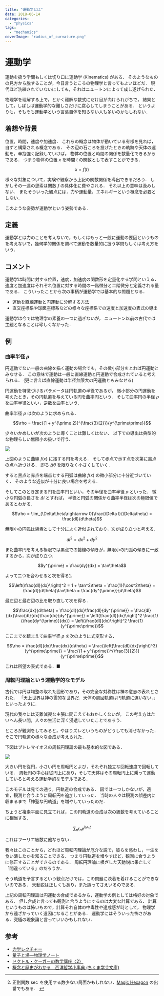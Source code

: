 ```yaml
---
title: "運動学とは"
date: 2018-06-14
categories: 
  - "physics"
tags: 
  - "mechanics"
coverImage: "radius_of_curvature.png"
---
```


# 運動学

運動を扱う学問もしくは切り口に運動学 (Kinematics) がある． そのようなものの見方から脱することが，今日言うところの物理学と言ってもよいほどだ． 現代ほど洗練されていないにしても，それはニュートンによって成し遂げられた．

物理学を理解する上で，とかく難解な数式にだけ目が向けられがちで， 結果として，しばしば運動学的な難しさだけに腐心してしまうことがある． というよりも，そもそも運動学という言葉自体を知らない人も多いのかもしれない．

## 着想や背景

位置，時間，速度や加速度． これらの概念は物体が動いている有様を見れば，自ずと構築される概念である． その辺の石ころを投げたときの軌跡や天体の運動を，辛抱強く記録していけば， 物体の位置と時間の関係を数量化できるからである． つまり物体の位置 $x$ を時間 $t$ の関数として表すことができる．

$$x = f(t)$$

様々な対象について，実験や観察から上記の関数関係を導出できるだろう． しかしその一連の思索は関数 $f$ の具体化に費やされる． それ以上の意味は汲みしない． またそういった観点には，力や運動量，エネルギーという概念を必要としない．

このような姿勢が運動学という姿勢である．

## 定義

運動学とは力のことを考えないで，もしくはもっと一般に運動の要因というものを考えないで，幾何学的関係を調べて運動を数量的に扱う学問もしくは考え方をいう．

## コメント

運動学は時間に対する位置，速度，加速度の関数形を定量化する学問といえる． 速度と加速度はそれぞれ位置に対する時間の一階微分と二階微分と定義される量である． こういったことから次の事柄が運動学では基本的な問題となる．

- 運動を直線運動と円運動に分解する方法
- 直交座標系や球面座標系などの様々な座標系での速度と加速度の表式の導出

運動学は今では物理学の素養の一つに過ぎないが， ニュートン以前の古代では主題となることは珍しくなかった．

## 例

### 曲率半径 $\rho$

円運動でない一般の曲線を描く運動の場合でも，その微小部分をとれば円運動とみなせる． この意味で運動は一般に直線運動と円運動で合成されていると考えられる． (更に言えば直線運動は半径無限大の円運動ともみなせる)

円運動を特徴づけるパラメータは円軌道の半径であるが， 微小部分の円運動を考えたとき，その円軌道を与えている円を曲率円という． そして曲率円の半径 $\rho$ を曲率半径といい，逆数を曲率という．

曲率半径 $\rho$ は次のように求められる．

$$\rho = \frac{(1 + y^{\prime 2})^{\frac{3}{2}}}{y^{\prime\prime}}$$

少々いかめしいが次のように導くことは難しくはない． 以下での導出は典型的な物理らしい無限小の扱いで行う．

![](images/radius_of_curvature.png)

上図のように曲線 $f(x)$ に接する円を考える． そして赤点で示す点を次第に黒点の点へ近づける． 即ち $\Delta\theta$ を限りなく小さくしていく．

すると黒点と赤点を端点とする円弧は曲線 $f(x)$ の微小部分に十分近づいていく． そのような近似が十分に良い場合を考える．

そしてこのとき定まる円を曲率円といい，その半径を曲率半径 $\rho$ といった． 微小な円弧の長さを $\Delta l$ とすれば， 半径と円弧の関係から曲率半径は次の極限値であるとわかる．

$$\rho = \lim_{\Delta\theta\rightarrow 0}\frac{\Delta l}{\Delta\theta} = \frac{dl}{d\theta}$$

無限小の円弧は線素として十分によく近似されており，次が成り立つと考える．

$$dl^2 = dx^2 + dy^2$$

また曲率円を考える極限では黒点での接線の傾きが，無限小の円弧の傾きに一致するから，次が成り立つ．

$$y^{\prime} = \frac{dy}{dx} = \tan\theta$$

よって二つを合わせると次を得る[1](#fn-308-sec)．

$$\left(\frac{dl}{dx}\right)^2 = 1 + \tan^2\theta = \frac{1}{\cos^2\theta} = \frac{d}{d\theta}\tan\theta = \frac{dy^{\prime}}{d\theta}$$

最左辺と最右辺の比を取り直して次を得る．

$$\frac{dx}{d\theta} = \frac{dl}{dx}\frac{dl}{dy^{\prime}} = \frac{dl}{dx}\frac{dl}{dx}\frac{dx}{dy^{\prime}} = \left(\frac{dl}{dx}\right)^2 \frac{1}{\frac{dy^{\prime}}{dx}} = \left(\frac{dl}{dx}\right)^2 \frac{1}{y^{\prime\prime}}$$

ここまでを踏まえて曲率半径 $\rho$ を次のように式変形する．

$$\rho = \frac{dl}{dx}\frac{dx}{d\theta} = \frac{\left(\frac{dl}{dx}\right)^3}{y^{\prime\prime}} = \frac{(1 + y^{\prime})^{\frac{3}{2}}}{y^{\prime\prime}}$$

これは所望の表式である．■

### 周転円理論という運動学的なモデル

古代では円は均整の取れた図形であり，その完全な対称性は神の意志の表れとされた． 「天上世界は神の霊的な世界だ．天体の周回軌道は円軌道に違いない．」 といったように．

現代の我々には支離滅裂な主張に聞こえてもおかしくないが， この考え方はたいへん長い間，人々の生活に深く浸透していたことであろう．

ところが観測をしてみると，やはりズレというものがどうしても消せなかった． そこで円軌道の様々な合成が考えられた．

下図はプトレマイオスの周転円理論の最も基本的な図である．

![](images/epicycle.png)

大きい円を従円，小さい円を周転円とよび，それぞれ独立な回転速度で回転している． 周転円の中心は従円上にあり，そして天体はその周転円上に乗って運動していると考える運動学的なモデルである．

このモデルは見ての通り，円軌道の合成である． 図では一つしかないが，適宜，観測と合うように周転円を追加していった． 当時の人々は観測の誤差内に収まるまで「神聖な円軌道」を増やしていったのだ．

ちょうど複素平面に見立てれば，この円軌道の合成は次の級数を考えていることに相当する．

$$\sum_{n}r_ne^{i\omega_n t}$$

これはフーリエ級数に他ならない．

我々はこのことから，どれほど周転円理論が厄介な説で，彼らを惑わし，一生を食い潰したかを知ることできる． つまり円軌道を増やすほど，観測に合うように修正することができるのである． 周転円理論に根ざした天動説は果たして「間違っている」のだろうか．

そう軌道を予言するという観点だけでは，この問題に決着を着けることができないのである． 天動説は正しくもあり，また誤ってさえいるのである．

上記の周転円理論は円運動の合成であるから，運動学の例としては格好の対象である． 但し合成と言っても観測と合うようにするのは大変な計算である． 計算というものは怖いもので，計算それ自体の中毒性や達成感が時として， 物理学から遠ざかっていく遠因になることがある． 運動学にはそういった怖さがある．究極の現象論と言っていいかもしれない．

## 参考

- [力学レクチャー](https://amzn.to/2HPd1GC)
- [量子と場―物理学ノート](https://amzn.to/2sVF6qX)
- [ドクトル・クーガーの数学講座〈2〉](https://amzn.to/2sXLvC0)
- [概念と歴史がわかる　西洋哲学小事典 (ちくま学芸文庫)](https://amzn.to/2NaAeXA)

<script type="text/javascript">amzn_assoc_ad_type ="responsive_search_widget"; amzn_assoc_tracking_id ="alexandritefi-22"; amzn_assoc_marketplace ="amazon"; amzn_assoc_region ="JP"; amzn_assoc_placement =""; amzn_assoc_search_type = "search_widget";amzn_assoc_width ="auto"; amzn_assoc_height ="auto"; amzn_assoc_default_search_category =""; amzn_assoc_default_search_key ="物理学史";amzn_assoc_theme ="light"; amzn_assoc_bg_color ="FFFFFF";</script>

<script src="//z-fe.amazon-adsystem.com/widgets/q?ServiceVersion=20070822&amp;Operation=GetScript&amp;ID=OneJS&amp;WS=1&amp;Marketplace=JP"></script>

* * *

2. 正割関数 $\sec$ を使用する数少ない局面かもしれない．[Magic Hexagon](https://mathrelish.booth.pm/items/878992) の出番でもある． [↩](#fnref-308-sec)
